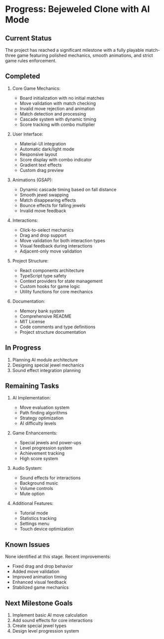 # Progress: Bejeweled Clone with AI Mode

## Current Status
The project has reached a significant milestone with a fully playable match-three game featuring polished mechanics, smooth animations, and strict game rules enforcement.

## Completed
1. Core Game Mechanics:
   - Board initialization with no initial matches
   - Move validation with match checking
   - Invalid move rejection and animation
   - Match detection and processing
   - Cascade system with dynamic timing
   - Score tracking with combo multiplier

2. User Interface:
   - Material-UI integration
   - Automatic dark/light mode
   - Responsive layout
   - Score display with combo indicator
   - Gradient text effects
   - Custom drag preview

3. Animations (GSAP):
   - Dynamic cascade timing based on fall distance
   - Smooth jewel swapping
   - Match disappearing effects
   - Bounce effects for falling jewels
   - Invalid move feedback

4. Interactions:
   - Click-to-select mechanics
   - Drag and drop support
   - Move validation for both interaction types
   - Visual feedback during interactions
   - Adjacent-only move validation

5. Project Structure:
   - React components architecture
   - TypeScript type safety
   - Context providers for state management
   - Custom hooks for game logic
   - Utility functions for core mechanics

6. Documentation:
   - Memory bank system
   - Comprehensive README
   - MIT License
   - Code comments and type definitions
   - Project structure documentation

## In Progress
1. Planning AI module architecture
2. Designing special jewel mechanics
3. Sound effect integration planning

## Remaining Tasks
1. AI Implementation:
   - Move evaluation system
   - Path finding algorithms
   - Strategy optimization
   - AI difficulty levels

2. Game Enhancements:
   - Special jewels and power-ups
   - Level progression system
   - Achievement tracking
   - High score system

3. Audio System:
   - Sound effects for interactions
   - Background music
   - Volume controls
   - Mute option

4. Additional Features:
   - Tutorial mode
   - Statistics tracking
   - Settings menu
   - Touch device optimization

## Known Issues
None identified at this stage. Recent improvements:
- Fixed drag and drop behavior
- Added move validation
- Improved animation timing
- Enhanced visual feedback
- Stabilized game mechanics

## Next Milestone Goals
1. Implement basic AI move calculation
2. Add sound effects for core interactions
3. Create special jewel types
4. Design level progression system
